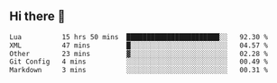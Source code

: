 ## Hi there 👋
<!--START_SECTION:waka-->

```txt
Lua          15 hrs 50 mins  ███████████████████████░░   92.30 %
XML          47 mins         █░░░░░░░░░░░░░░░░░░░░░░░░   04.57 %
Other        23 mins         ▓░░░░░░░░░░░░░░░░░░░░░░░░   02.28 %
Git Config   4 mins          ░░░░░░░░░░░░░░░░░░░░░░░░░   00.49 %
Markdown     3 mins          ░░░░░░░░░░░░░░░░░░░░░░░░░   00.31 %
```

<!--END_SECTION:waka-->
